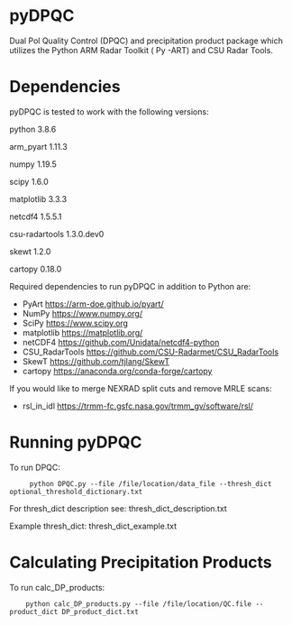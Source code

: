 # pyDPQC
Dual Pol Quality Control (DPQC)  and precipitation product package which utilizes the Python ARM Radar Toolkit ( Py -ART) and CSU Radar Tools. 

Dependencies
============

pyDPQC is tested to work with the following versions:

python                    3.8.6

arm_pyart                 1.11.3

numpy                     1.19.5

scipy                     1.6.0

matplotlib                3.3.3

netcdf4                   1.5.5.1

csu-radartools            1.3.0.dev0

skewt                     1.2.0

cartopy                   0.18.0

Required dependencies to run pyDPQC in addition to Python are:

* PyArt <https://arm-doe.github.io/pyart/>
* NumPy <https://www.numpy.org/>
* SciPy <https://www.scipy.org>
* matplotlib <https://matplotlib.org/>
* netCDF4 <https://github.com/Unidata/netcdf4-python>
* CSU_RadarTools <https://github.com/CSU-Radarmet/CSU_RadarTools>
* SkewT <https://github.com/tjlang/SkewT>
* cartopy <https://anaconda.org/conda-forge/cartopy>

If you would like to merge NEXRAD split cuts and remove MRLE scans:

* rsl_in_idl <https://trmm-fc.gsfc.nasa.gov/trmm_gv/software/rsl/>

Running pyDPQC
==============

To run DPQC:

         python DPQC.py --file /file/location/data_file --thresh_dict optional_threshold_dictionary.txt

For thresh_dict description see:
        thresh_dict_description.txt

Example thresh_dict:
        thresh_dict_example.txt

Calculating Precipitation Products
==================================

To run calc_DP_products:

        python calc_DP_products.py --file /file/location/QC.file --product_dict DP_product_dict.txt
